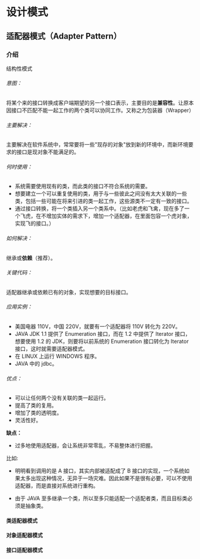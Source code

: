 # 设计模式

## 适配器模式（Adapter Pattern）

### 介绍

结构性模式

###### 意图： 

将某个来的接口转换成客户端期望的另一个接口表示，主要目的是**兼容性**。让原本因接口不匹配不能一起工作的两个类可以协同工作。又称之为包装器（Wrapper）

######  主要解决： 

主要解决在软件系统中，常常要将一些"现存的对象"放到新的环境中，而新环境要求的接口是现对象不能满足的。 

###### 何时使用：

- 系统需要使用现有的类，而此类的接口不符合系统的需要。 
- 想要建立一个可以重复使用的类，用于与一些彼此之间没有太大关联的一些类，包括一些可能在将来引进的类一起工作，这些源类不一定有一致的接口。
- 通过接口转换，将一个类插入另一个类系中。（比如老虎和飞禽，现在多了一个飞虎，在不增加实体的需求下，增加一个适配器，在里面包容一个虎对象，实现飞的接口。）  



######  如何解决：

继承或**依赖**（推荐）。 

###### 关键代码：

适配器继承或依赖已有的对象，实现想要的目标接口。

###### 应用实例：

-  美国电器 110V，中国 220V，就要有一个适配器将 110V 转化为 220V。 
- JAVA JDK 1.1 提供了 Enumeration 接口，而在 1.2 中提供了 Iterator 接口，想要使用 1.2 的 JDK，则要将以前系统的 Enumeration 接口转化为 Iterator 接口，这时就需要适配器模式。 
- 在 LINUX 上运行 WINDOWS 程序。
- JAVA 中的 jdbc。 

###### 优点： 

- 可以让任何两个没有关联的类一起运行。 
- 提高了类的复用。 
- 增加了类的透明度。 
- 灵活性好。 

**缺点：**

-  过多地使用适配器，会让系统非常零乱，不易整体进行把握。

  比如:

  - 明明看到调用的是 A 接口，其实内部被适配成了 B 接口的实现，一个系统如果太多出现这种情况，无异于一场灾难。因此如果不是很有必要，可以不使用适配器，而是直接对系统进行重构。 

- 由于 JAVA 至多继承一个类，所以至多只能适配一个适配者类，而且目标类必须是抽象类。 



#### 类适配器模式

#### 对象适配器模式

#### 接口适配器模式